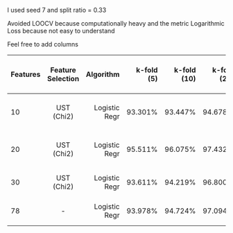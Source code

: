 I used seed 7 and split ratio = 0.33 

Avoided LOOCV because computationally heavy and the metric Logarithmic Loss because not easy to understand

Feel free to add columns 


|   Features    | Feature Selection | Algorithm  | k-fold (5)  | k-fold (10)  | k-fold (20)  | Split Train/Test + AUC | Split Train/Test + ConfMatr | 
| ------------- |:-------------:| -----:| -----:| -----:| -----:| -----:| -----:|
|	10	|	UST (Chi2)	|	Logistic Regr	| 93.301% | 93.447% | 94.678% | 0.994 | [[15567, 526], [715, 15217]] |
|	20	|	UST (Chi2)	|	Logistic Regr	| 95.511% | 96.075% | 97.432% | 0.998 | [[15742, 351], [127, 15805]] |
|	30	|	UST (Chi2)	|	Logistic Regr	| 93.611% | 94.219% | 96.800% | 0.999 | [[15817, 276], [44, 15888]] |
|	78	|	-	|	Logistic Regr	| 93.978% | 94.724% | 97.094% | 0.999 | [[15874, 219], [44, 15888]] |